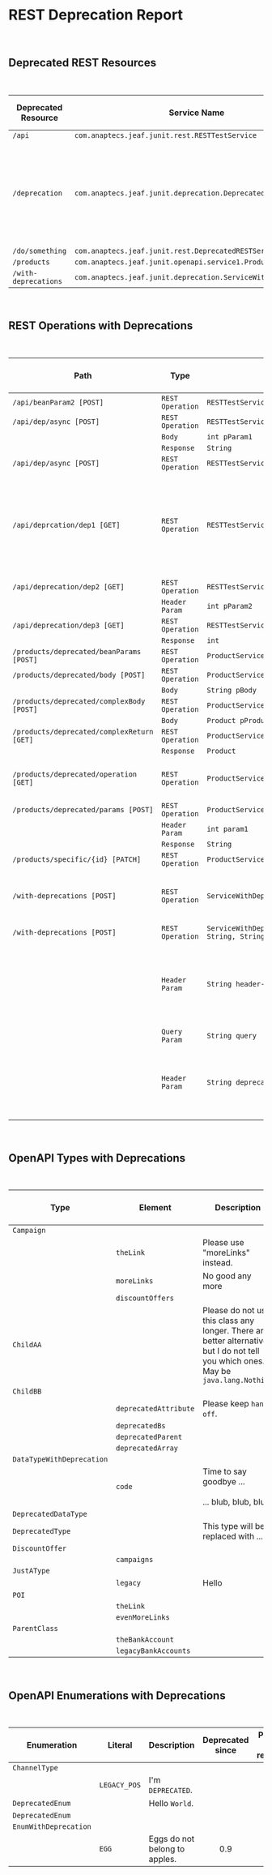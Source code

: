 # REST Deprecation Report

<br>

## Deprecated REST Resources

<br>

| Deprecated Resource   | Service Name   | Description   | Deprecated since   | Planned to be removed   |
|-----------------------|----------------|---------------|:------------------:|:-----------------------:|
| `/api` | `com.anaptecs.jeaf.junit.rest.RESTTestService` |  |  |  |
| `/deprecation` | `com.anaptecs.jeaf.junit.deprecation.DeprecatedService` | This service does not make sense any more.<br><br>The functionality is completely wrong. | 1.0 | 2023-12-31 |
| `/do/something` | `com.anaptecs.jeaf.junit.rest.DeprecatedRESTService` |  |  |  |
| `/products` | `com.anaptecs.jeaf.junit.openapi.service1.ProductService` |  |  |  |
| `/with-deprecations` | `com.anaptecs.jeaf.junit.deprecation.ServiceWithDeprecations` |  |  |  |

<br>

## REST Operations with Deprecations

<br>

| Path   | Type   | Deprecated Element   | Description   | Deprecated since   | Planned to be removed   |
|--------|--------|----------------------|---------------|:------------------:|:-----------------------:|
| `/api/beanParam2 [POST]` | `REST Operation` | `RESTTestService.handleBeanParam1(BeanParameter)` |  |  |  |
| `/api/dep/async [POST]` | `REST Operation` | `RESTTestService.deprecatedAsyncParam(int)` |  |  |  |
|   | `Body` | `int pParam1` |  |  |  |
|   | `Response` | `String ` |  |  |  |
| `/api/dep/async [POST]` | `REST Operation` | `RESTTestService.deprecatedAsync(int)` |  |  |  |
| `/api/deprcation/dep1 [GET]` | `REST Operation` | `RESTTestService.deprecatedOperation()` | Please use something else.<br><br>This is not the right operation any longer.<br><br>Sorry!!! | a very long time | 2023-12-13 |
| `/api/deprecation/dep2 [GET]` | `REST Operation` | `RESTTestService.deprecatedParameter(int, int)` |  |  |  |
|   | `Header Param` | `int pParam2` |  |  |  |
| `/api/deprecation/dep3 [GET]` | `REST Operation` | `RESTTestService.deprectaedReturnValue(int)` |  |  |  |
|   | `Response` | `int ` |  |  |  |
| `/products/deprecated/beanParams [POST]` | `REST Operation` | `ProductService.deprecatedBeanParam(BeanParameter)` |  |  |  |
| `/products/deprecated/body [POST]` | `REST Operation` | `ProductService.deprecatedBody(String)` |  |  |  |
|   | `Body` | `String pBody` |  |  |  |
| `/products/deprecated/complexBody [POST]` | `REST Operation` | `ProductService.deprectedComplexRequestBody(Product)` |  |  |  |
|   | `Body` | `Product pProduct` |  |  |  |
| `/products/deprecated/complexReturn [GET]` | `REST Operation` | `ProductService.deprecatedComplexReturn()` |  |  |  |
|   | `Response` | `Product ` |  |  |  |
| `/products/deprecated/operation [GET]` | `REST Operation` | `ProductService.deprecatedOperation()` | This request is no longer supported. | 1.1.1 | 2.3 |
| `/products/deprecated/params [POST]` | `REST Operation` | `ProductService.deprecatedParams(int)` |  |  |  |
|   | `Header Param` | `int param1` |  |  |  |
|   | `Response` | `String ` |  |  |  |
| `/products/specific/{id} [PATCH]` | `REST Operation` | `ProductService.loadSpecificThings(SpecialContext)` |  |  |  |
| `/with-deprecations [POST]` | `REST Operation` | `ServiceWithDeprecations.createSomething()` | Resources can no longer be explicitly be created. | 0.9 | 1.2.3 |
| `/with-deprecations [POST]` | `REST Operation` | `ServiceWithDeprecations.createSomething(JustAType, String, String, BeanParamWithDeprecations)` |  |  |  |
|   | `Header Param` | `String header-xxx` | Please do not use this header any longer. No matter what you pass here it will be ignored. |  |  |
|   | `Query Param` | `String query` |  |  |  |
|   | `Header Param` | `String deprecatedHeader` | this header param is no longer supported. Please use "xxx" instead. | 1.2.3 | PI.2.3 |

<br>

## OpenAPI Types with Deprecations

<br>

| Type   | Element   | Description   | Deprecated since   | Planned to be removed   |
|--------|-----------|---------------|:------------------:|:-----------------------:|
| `Campaign` | |  |  |  |
|   | `theLink` | Please use "moreLinks" instead. | 2.3.1 | 2.4 |
|   | `moreLinks` | No good any more | 1.2 | 3.0 |
|   | `discountOffers` |  |  |  |
| `ChildAA` | | Please do not use this class any longer. There are better alternatives but I do not tell you which ones. May be `java.lang.Nothing` | 0.5 | 2.0 |
| `ChildBB` | |  |  |  |
|   | `deprecatedAttribute` | Please  keep `hands off`. |  |  |
|   | `deprecatedBs` |  |  |  |
|   | `deprecatedParent` |  |  |  |
|   | `deprecatedArray` |  |  |  |
| `DataTypeWithDeprecation` | |  |  |  |
|   | `code` | Time to say goodbye ...<br><br>... blub, blub, blub<br> | just recently | Next version |
| `DeprecatedDataType` | |  |  |  |
| `DeprecatedType` | | This type will be replaced with .... |  |  |
| `DiscountOffer` | |  |  |  |
|   | `campaigns` |  |  |  |
| `JustAType` | |  |  |  |
|   | `legacy` | Hello |  |  |
| `POI` | |  |  |  |
|   | `theLink` |  |  |  |
|   | `evenMoreLinks` |  |  |  |
| `ParentClass` | |  |  |  |
|   | `theBankAccount` |  |  |  |
|   | `legacyBankAccounts` |  |  |  |

<br>


## OpenAPI Enumerations with Deprecations

<br>

| Enumeration   | Literal   | Description   | Deprecated since   | Planned to be removed   |
|---------------|-----------|---------------|:------------------:|:-----------------------:|
| `ChannelType` | |  |  |  |
|   | `LEGACY_POS` | I'm `DEPRECATED`. |  |  |
| `DeprecatedEnum` | | Hello `World`. |  |  |
| `DeprecatedEnum` | |  |  |  |
| `EnumWithDeprecation` | |  |  |  |
|   | `EGG` | Eggs do not belong to apples. | 0.9 | 1.2 |

<br>

